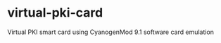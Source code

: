virtual-pki-card
================

Virtual PKI smart card using CyanogenMod 9.1 software card emulation